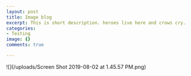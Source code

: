 ```yaml
---
layout: post
title: Image blog
excerpt: This is short description. heroes live here and crows cry.
categories:
- Testing
image: {}
comments: true

---
```

![](/uploads/Screen Shot 2019-08-02 at 1.45.57 PM.png)
